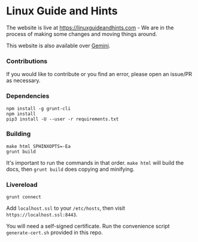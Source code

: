 # Linux Guide and Hints

The website is live at https://linuxguideandhints.com - We are in the process of making some changes and moving things around.

This website is also available over [Gemini](gemini://tilde.team/~remyabel/linux-guide-and-hints.cgi).

### Contributions

If you would like to contribute or you find an error, please open an issue/PR as necessary.

### Dependencies

    npm install -g grunt-cli
    npm install
    pip3 install -U --user -r requirements.txt

### Building

    make html SPHINXOPTS=-Ea
    grunt build

It's important to run the commands in that order. `make html` will build the docs, then `grunt build` does copying and minifying.

### Livereload

    grunt connect

Add `localhost.ssl` to your `/etc/hosts`, then visit `https://localhost.ssl:8443`. 

You will need a self-signed certificate. Run the convenience script `generate-cert.sh` provided in this repo.
